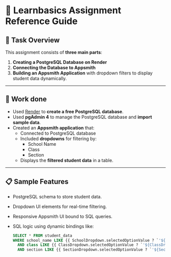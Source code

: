 # 📘 Learnbasics Assignment Reference Guide

## 🎯 Task Overview

This assignment consists of **three main parts**:

1. **Creating a PostgreSQL Database on Render**
2. **Connecting the Database to Appsmith**
3. **Building an Appsmith Application** with dropdown filters to display student data dynamically.

---

## 🧩 Work done

- Used [Render](https://render.com) to **create a free PostgreSQL database**.
- Used **pgAdmin 4** to manage the PostgreSQL database and **import sample data**.
- Created an **Appsmith application** that:
  - Connected to PostgreSQL database
  - Included **dropdowns** for filtering by:
    - School Name
    - Class
    - Section
  - Displays the **filtered student data** in a table.
---

## 📋 Sample Features

- PostgreSQL schema to store student data.
- Dropdown UI elements for real-time filtering.
- Responsive Appsmith UI bound to SQL queries.
- SQL logic using dynamic bindings like:

  ```sql
  SELECT * FROM student_data
  WHERE school_name LIKE {{ SchoolDropdown.selectedOptionValue ? `'${SchoolDropdown.selectedOptionValue}'` : "'%'" }}
    AND class LIKE {{ ClassDropdown.selectedOptionValue ? `'${ClassDropdown.selectedOptionValue}'` : "'%'" }}
    AND section LIKE {{ SectionDropdown.selectedOptionValue ? `'${SectionDropdown.selectedOptionValue}'` : "'%'" }};
